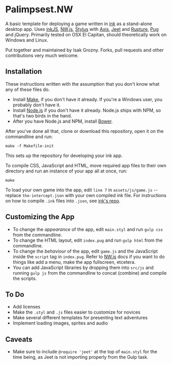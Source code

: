 # Palimpsest.NW
A basic template for deploying a game written in [ink](https://github.com/inkle/ink) as a stand-alone desktop app. Uses [inkJS](https://github.com/y-lohse/inkjs), [NW.js](http://nwjs.io/), [Stylus](http://stylus-lang.com/) with [Axis](http://axis.netlify.com/), [Jeet](http://jeet.gs/) and [Rupture](http://jescalan.github.io/rupture/), [Pug](http://jade-lang.com/) and jQuery. Primarily tested on OSX El Capitan, should theoretically work on Windows and Linux.

Put together and maintained by Isak Grozny. Forks, pull requests and other contributions very much welcome.

## Installation

These instructions written with the assumption that you don't know what any of these files do.

* Install [Make](https://www.gnu.org/software/make/), if you don't have it already. If you're a Windows user, you probably don't have it.
* Install [Node.js](https://nodejs.org) if you don't have it already. Node.js ships with NPM, so that's two birds in the hand.
* After you have Node.js and NPM, install [Bower](https://bower.io/#install-bower).

After you've done all that, clone or download this repository, open it on the commandline and run:

``
make -f Makefile-init
``

This sets up the repository for developing your ink app.

To compile CSS, JavaScript and HTML, move required app files to their own directory and run an instance of your app all at once, run:

``
make
``

To load your own game into the app, edit ``line 7`` in ``assets/js/game.js`` -- replace ``the-intercept.json`` with your own compiled ink file. For instructions on how to compile ``.ink`` files into ``.json``, see [ink's repo](https://github.com/inkle/ink). 

## Customizing the App

* To change the *appearance* of the app, edit ``main.styl`` and run ``gulp css`` from the commandline.
* To change the HTML layout, edit ``index.pug`` and run ``gulp html`` from the commandline.
* To change the *behaviour* of the app, edit ``game.js`` and the JavaScript inside the ``script`` tag in ``index.pug``. Refer to [NW.js](http://docs.nwjs.io/) docs if you want to do things like add a menu, make the app fullscreen, etcetera.
* You can add JavaScript libraries by dropping them into ``src/js`` and running ``gulp js`` from the commandline to concat (combine) and compile the scripts.

## To Do

* Add licenses
* Make the ``.styl`` and ``.js`` files easier to customize for novices
* Make several different templates for presenting text adventures
* Implement loading images, sprites and audio

## Caveats

* Make sure to include ``@require 'jeet'`` at the top of ``main.styl`` for the time being, as Jeet is not importing properly from the Gulp task.
